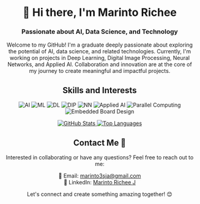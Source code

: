 <!-- Header Section -->
<h1 align="center">👋 Hi there, I'm Marinto Richee</h1>
<h3 align="center">Passionate about AI, Data Science, and Technology</h3>

<!-- Introduction Section -->
<p align="center">
  Welcome to my GitHub! I'm a graduate deeply passionate about exploring the potential of AI, data science, and related technologies. Currently, I'm working on projects in Deep Learning, Digital Image Processing, Neural Networks, and Applied AI. Collaboration and innovation are at the core of my journey to create meaningful and impactful projects.
</p>

<!-- Skills and Interests Section -->
<h2 align="center">Skills and Interests</h2>
<p align="center">
  <img src="https://img.shields.io/badge/-Artificial%20Intelligence-blue" alt="AI">
  <img src="https://img.shields.io/badge/-Machine%20Learning-green" alt="ML">
  <img src="https://img.shields.io/badge/-Deep%20Learning-orange" alt="DL">
  <img src="https://img.shields.io/badge/-Digital%20Image%20Processing-red" alt="DIP">
  <img src="https://img.shields.io/badge/-Neural%20Networks-purple" alt="NN">
  <img src="https://img.shields.io/badge/-Applied%20AI-yellow" alt="Applied AI">
  <img src="https://img.shields.io/badge/-Parallel%20Computing-blueviolet" alt="Parallel Computing">
  <img src="https://img.shields.io/badge/-Embedded%20Board%20Design-brightgreen" alt="Embedded Board Design">
</p>

<!-- GitHub Stats Section -->
<div align="center">
  <a href="https://readmestats.999857.xyz/api?username=Marinto-Richee&theme=transparent&show_icons=true&rank_icon=github">
    <img src="https://readmestats.999857.xyz/api?username=Marinto-Richee&theme=transparent&show_icons=true&rank_icon=github" alt="GitHub Stats" />
  </a>
  <a href="https://readmestats.999857.xyz/api/top-langs/?username=Marinto-Richee&layout=compact&theme=transparent&langs_count=10">
    <img src="https://readmestats.999857.xyz/api/top-langs/?username=Marinto-Richee&layout=compact&theme=transparent&langs_count=10" alt="Top Languages" />
  </a>
</div>

<!-- Contact Information Section -->
<h2 align="center">Contact Me 🤙</h2>
<p align="center">
  Interested in collaborating or have any questions? Feel free to reach out to me:
</p>
<p align="center">
  📧 Email: <a href="mailto:marinto3sja@gmail.com">marinto3sja@gmail.com</a><br>
  💼 LinkedIn: <a href="https://www.linkedin.com/in/marinto-richee/">Marinto Richee J</a>
</p>

<!-- Footer Section -->
<p align="center">
  Let's connect and create something amazing together! 😊
</p>
